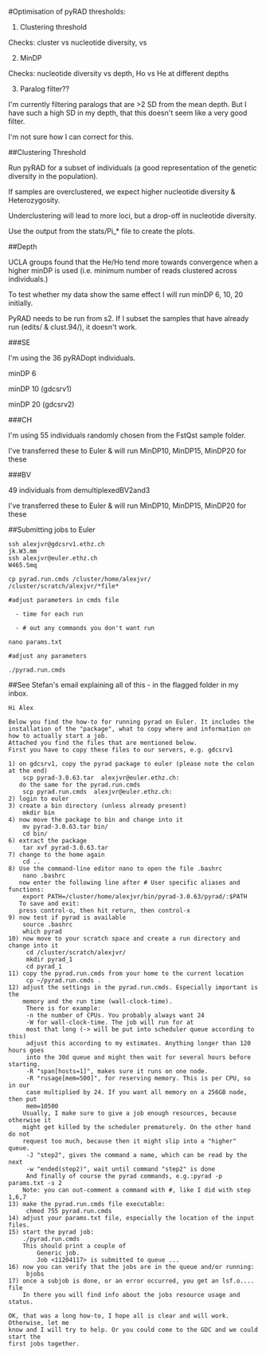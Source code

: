 #Optimisation of pyRAD thresholds: 

1. Clustering threshold

  Checks: cluster vs nucleotide diversity, vs 
  
2. MinDP

  Checks: nucleotide diversity vs depth, Ho vs He at different depths
  
  
3. Paralog filter??
  
  I'm currently filtering paralogs that are >2 SD from the mean depth. But I have such a high SD in my depth, that this doesn't seem like a very good filter. 
  
  I'm not sure how I can correct for this. 
  
  
##Clustering Threshold

Run pyRAD for a subset of individuals (a good representation of the genetic diversity in the population). 

If samples are overclustered, we expect higher nucleotide diversity & Heterozygosity. 

Underclustering will lead to more loci, but a drop-off in nucleotide diversity. 

Use the output from the stats/Pi_* file to create the plots. 




##Depth

UCLA groups found that the He/Ho tend more towards convergence when a higher minDP is used (i.e. minimum number of reads clustered across individuals.) 

To test whether my data show the same effect I will run minDP 6, 10, 20 initially. 

PyRAD needs to be run from s2. If I subset the samples that have already run (edits/ & clust.94/), it doesn't work. 

###SE

I'm using the 36 pyRADopt individuals. 

minDP 6 

minDP 10 (gdcsrv1)

minDP 20 (gdcsrv2)


###CH

I'm using 55 individuals randomly chosen from the FstQst sample folder. 

I've transferred these to Euler & will run MinDP10, MinDP15, MinDP20 for these

###BV

49 individuals from demultiplexedBV2and3

I've transferred these to Euler & will run MinDP10, MinDP15, MinDP20 for these



##Submitting jobs to Euler

```
ssh alexjvr@gdcsrv1.ethz.ch
jk.W3.mm
ssh alexjvr@euler.ethz.ch
W465.Smq

cp pyrad.run.cmds /cluster/home/alexjvr/ /cluster/scratch/alexjvr/*file*

#adjust parameters in cmds file

  - time for each run
  
  - # out any commands you don't want run

nano params.txt

#adjust any parameters

./pyrad.run.cmds
```


##See Stefan's email explaining all of this - in the flagged folder in my inbox. 

```
Hi Alex

Below you find the how-to for running pyrad on Euler. It includes the installation of the "package", what to copy where and information on how to actually start a job. 
Attached you find the files that are mentioned below. 
First you have to copy these files to our servers, e.g. gdcsrv1

1) on gdcsrv1, copy the pyrad package to euler (please note the colon at the end)
    scp pyrad-3.0.63.tar  alexjvr@euler.ethz.ch:
   do the same for the pyrad.run.cmds
    scp pyrad.run.cmds  alexjvr@euler.ethz.ch:
2) login to euler
3) create a bin directory (unless already present)
    mkdir bin
4) now move the package to bin and change into it
    mv pyrad-3.0.63.tar bin/
    cd bin/
6) extract the package
    tar xvf pyrad-3.0.63.tar
7) change to the home again
    cd ..
8) Use the command-line editor nano to open the file .bashrc
    nano .bashrc
   now enter the following line after # User specific aliases and functions:
    export PATH=/cluster/home/alexjvr/bin/pyrad-3.0.63/pyrad/:$PATH
   To save and exit: 
   press control-o, then hit return, then control-x
9) now test if pyrad is available
    source .bashrc
    which pyrad 
10) now move to your scratch space and create a run directory and change into it
     cd /cluster/scratch/alexjvr/
     mkdir pyrad_1
     cd pyrad_1 
11) copy the pyrad.run.cmds from your home to the current location
     cp ~/pyrad.run.cmds . 
12) adjust the settings in the pyrad.run.cmds. Especially important is the 
    memory and the run time (wall-clock-time).
     There is for example: 
     -n the number of CPUs. You probably always want 24
     -W for wall-clock-time. The job will run for at 
     most that long (-> will be put into scheduler queue according to this)
     adjust this according to my estimates. Anything longer than 120 hours goes
     into the 30d queue and might then wait for several hours before starting. 
     -R "span[hosts=1]", makes sure it runs on one node.
     -R "rusage[mem=500]", for reserving memory. This is per CPU, so in our 
     case multiplied by 24. If you want all memory on a 256GB node, then put
     mem=10500
    Usually, I make sure to give a job enough resources, because otherwise it 
    might get killed by the scheduler prematurely. On the other hand do not 
    request too much, because then it might slip into a "higher" queue.
     -J "step2", gives the command a name, which can be read by the next 
     -w "ended(step2)", wait until command "step2" is done
     And finally of course the pyrad commands, e.g.:pyrad -p params.txt -s 2
    Note: you can out-comment a command with #, like I did with step 1,6,7
13) make the pyrad.run.cmds file executable:
     chmod 755 pyrad.run.cmds
14) adjust your params.txt file, especially the location of the input files. 
15) start the pyrad job:
    ./pyrad.run.cmds 
    This should print a couple of 
        Generic job.
        Job <11204117> is submitted to queue ...
16) now you can verify that the jobs are in the queue and/or running:
     bjobs
17) once a subjob is done, or an error occurred, you get an lsf.o.... file 
    In there you will find info about the jobs resource usage and status. 

OK, that was a long how-to, I hope all is clear and will work. Otherwise, let me
know and I will try to help. Or you could come to the GDC and we could start the 
first jobs together. 
```


